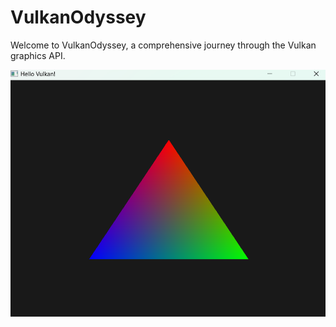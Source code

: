 # VulkanOdyssey
Welcome to VulkanOdyssey, a comprehensive journey through the Vulkan graphics API. 

![01 Draw a triangle](assets/triangle.png)